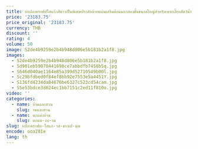 ```yaml
---
title: บ่อปลาคราฟท์ใสแก้วสีขาวเป็นพิเศษประดับด้วยแผ่นเสริมด้านนอกสองชั้นขนาดใหญ่สำหรับเพาะเลี้ยงสัตว์น้ำขนาดใหญ่
price: '23183.75'
price_original: '23183.75'
currency: THB
discount: ''
rating: 4
volume: 50
image: S2de4b9259e2b4b948d806e5b181b2a1f8.jpg
images:
  - S2de4b9259e2b4b948d806e5b181b2a1f8.jpg
  - Sd901eb59078441698ce7abbdfb7458b5q.jpg
  - S646d040ae1164e85a399d52710549b00l.jpg
  - Sc29bfdbed0f84ef8bb92e7553e5a4451Y.jpg
  - S136fd4234da84676be6327c523cd54cam.jpg
  - S5e53bdce3d624ec1bb7151c2ed11f810o.jpg
video: ''
categories:
  - name: บ้านและสวน
    slug: านและสวน
  - name: ตกแต่งบ้าน
    slug: ตกแต-งบ-าน
slug: อปลาคราฟท-ใสแก-วส-ขาวเป-นพ
encode: ooa28Ie
lang: th
---
```

  
